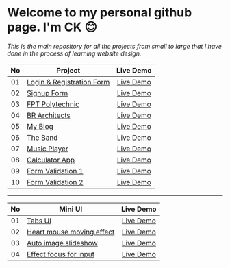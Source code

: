 # Welcome to my personal github page. I'm CK  :blush:
*This is the main repository for all the projects from small to large that I have done in the process of learning website design.*

|  No  |        Project             |   Live Demo   |
|:----:|----------------------------|:-------------:|
|  01  | [Login & Registration Form](https://github.com/CK1412/HTML_CSS_JS/tree/main/Projects/Login-Registration-Form) | [Live Demo](https://ck1412.github.io/HTML_CSS_JS/Projects/Login-Registration-Form) |
|  02  | [Signup Form](https://github.com/CK1412/HTML_CSS_JS/tree/main/Projects/Signup-Form) | [Live Demo](https://ck1412.github.io/HTML_CSS_JS/Projects/Signup-Form) | 
|  03  | [FPT Polytechnic](https://github.com/CK1412/HTML_CSS_JS/tree/main/Projects/FPT-Polytechnic) | [Live Demo](https://ck1412.github.io/HTML_CSS_JS/Projects/FPT-Polytechnic) | 
|  04  | [BR Architects](https://github.com/CK1412/HTML_CSS_JS/tree/main/Projects/BR-Architects) | [Live Demo](https://ck1412.github.io/HTML_CSS_JS/Projects/BR-Architects) | 
|  05  | [My Blog](https://github.com/CK1412/HTML_CSS_JS/tree/main/Projects/My-Blog) | [Live Demo](https://ck1412.github.io/HTML_CSS_JS/Projects/My-Blog) | 
|  06  | [The Band](https://github.com/CK1412/HTML_CSS_JS/tree/main/Projects/The-Band) | [Live Demo](https://ck1412.github.io/HTML_CSS_JS/Projects/The-Band) | 
|  07  | [Music Player](https://github.com/CK1412/HTML_CSS_JS/tree/main/Projects/Music-Player) | [Live Demo](https://ck1412.github.io/HTML_CSS_JS/Projects/Music-Player) | 
|  08  | [Calculator App](https://github.com/CK1412/HTML_CSS_JS/tree/main/Projects/Calculator-App) | [Live Demo](https://ck1412.github.io/HTML_CSS_JS/Projects/Calculator-App) | 
|  09  | [Form Validation 1](https://github.com/CK1412/HTML_CSS_JS/tree/main/Projects/Form-Validation-1) | [Live Demo](https://ck1412.github.io/HTML_CSS_JS/Projects/Form-Validation-1) | 
|  10  | [Form Validation 2](https://github.com/CK1412/HTML_CSS_JS/tree/main/Projects/Form-Validation-2) | [Live Demo](https://ck1412.github.io/HTML_CSS_JS/Projects/Form-Validation-2) | 

---

|  No  |        Mini UI        |   Live Demo   |
|:----:|-----------------------|:-------------:|
|  01  | [Tabs UI](https://github.com/CK1412/HTML_CSS_JS/tree/main/Mini-UI/Tabs-UI) | [Live Demo](https://ck1412.github.io/HTML_CSS_JS/Mini-UI/Tabs-UI) |
|  02  | [Heart mouse moving effect](https://github.com/CK1412/HTML_CSS_JS/tree/main/Mini-UI/Heart-mouse-moving-effect) | [Live Demo](https://ck1412.github.io/HTML_CSS_JS/Mini-UI/Heart-mouse-moving-effect) |
|  03  | [Auto image slideshow](https://github.com/CK1412/HTML_CSS_JS/tree/main/Mini-UI/Auto-image-slideshow) | [Live Demo](https://ck1412.github.io/HTML_CSS_JS/Mini-UI/Auto-image-slideshow) |
|  04  | [Effect focus for input](https://github.com/CK1412/HTML_CSS_JS/tree/main/Mini-UI/Effect-focus-for-input) | [Live Demo](https://ck1412.github.io/HTML_CSS_JS/Mini-UI/Effect-focus-for-input) |
